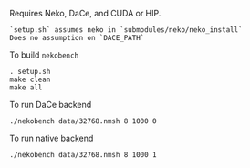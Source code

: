 Requires Neko, DaCe, and CUDA or HIP. 
```
`setup.sh` assumes neko in `submodules/neko/neko_install` 
Does no assumption on `DACE_PATH` 
```
To build `nekobench`
```
. setup.sh 
make clean
make all
```

To run DaCe backend 
```
./nekobench data/32768.nmsh 8 1000 0
```
To run native backend
```
./nekobench data/32768.nmsh 8 1000 1
```
